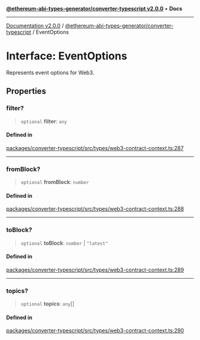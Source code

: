 [**@ethereum-abi-types-generator/converter-typescript v2.0.0**](../README.md) • **Docs**

***

[Documentation v2.0.0](../../../packages.md) / [@ethereum-abi-types-generator/converter-typescript](../README.md) / EventOptions

# Interface: EventOptions

Represents event options for Web3.

## Properties

### filter?

> `optional` **filter**: `any`

#### Defined in

[packages/converter-typescript/src/types/web3-contract-context.ts:287](https://github.com/niZmosis/ethereum-abi-types-generator/blob/b8e282ea584f52118722e9d563db502ef3e0aa75/packages/converter-typescript/src/types/web3-contract-context.ts#L287)

***

### fromBlock?

> `optional` **fromBlock**: `number`

#### Defined in

[packages/converter-typescript/src/types/web3-contract-context.ts:288](https://github.com/niZmosis/ethereum-abi-types-generator/blob/b8e282ea584f52118722e9d563db502ef3e0aa75/packages/converter-typescript/src/types/web3-contract-context.ts#L288)

***

### toBlock?

> `optional` **toBlock**: `number` \| `"latest"`

#### Defined in

[packages/converter-typescript/src/types/web3-contract-context.ts:289](https://github.com/niZmosis/ethereum-abi-types-generator/blob/b8e282ea584f52118722e9d563db502ef3e0aa75/packages/converter-typescript/src/types/web3-contract-context.ts#L289)

***

### topics?

> `optional` **topics**: `any`[]

#### Defined in

[packages/converter-typescript/src/types/web3-contract-context.ts:290](https://github.com/niZmosis/ethereum-abi-types-generator/blob/b8e282ea584f52118722e9d563db502ef3e0aa75/packages/converter-typescript/src/types/web3-contract-context.ts#L290)
